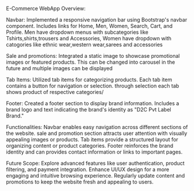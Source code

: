 E-Commerce WebApp Overview:

Navbar:
Implemented a responsive navigation bar using Bootstrap's navbar component.
Includes links for Home, Men, Women, Search, Cart, and Profile.
Men have dropdown menus with subcategories like Tshirts,shirts,trousers and Accessories,
Women have dropdown with catogories like ethnic wear,western wear,sarees and accessories
 
Sale and promotions:
Integrated a static image to showcase promotional images or featured products.
This can be changed into carousel in the future and multiple images can be displayed

Tab Items:
Utilized tab items for categorizing products.
Each tab item contains a button for navigation or selection.
through selection each tab shows product of respective categories/

Footer:
Created a footer section to display brand information.
Includes a brand logo and text indicating the brand's identity as "D2C Pvt Label Brand."

Functionalities:
Navbar enables easy navigation across different sections of the website.
sale and promotion section attracts user attention with visually appealing images or products.
Tab items provide a structured layout for organizing content or product categories.
Footer reinforces the brand identity and can provides contact information or links to important pages.


Future Scope:
Explore advanced features like user authentication, product filtering, and payment integration.
Enhance UI/UX design for a more engaging and intuitive browsing experience.
Regularly update content and promotions to keep the website fresh and appealing to users.
